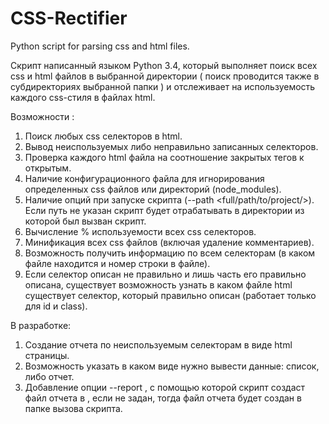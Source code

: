 # CSS-Rectifier
Python script for parsing css and html files.

Скрипт написанный языком Python 3.4, который выполняет поиск всех css и html файлов в выбранной директории ( поиск проводится также в субдиректориях выбранной папки ) и отслеживает на используемость каждого css-стиля в файлах html. 

Возможности : 
1. Поиск любых css селекторов в html.
2. Вывод неиспользуемых либо неправильно записанных селекторов.
3. Проверка каждого html файла на соотношение закрытых тегов к открытым.
4. Наличие конфигурационного файла для игнорирования определенных css файлов или директорий (node_modules).
5. Наличие опций при запуске скрипта (--path <full/path/to/project/>). Если путь не указан скрипт будет отрабатывать в директории из которой был вызван скрипт.
6. Вычисление % используемости всех css селекторов.
7. Минификация всех css файлов (включая удаление комментариев).
8. Возможность получить информацию по всем селекторам (в каком файле находится и номер строки в файле).
9. Если селектор описан не правильно и лишь часть его правильно описана, существует возможность узнать в каком файле html существует селектор, который правильно описан (работает только для id и class).

В разработке:
1. Создание отчета по неиспользуемым селекторам в виде html страницы.
2. Возможность указать в каком виде нужно вывести данные: список, либо отчет.
3. Добавление опции --report <path>, с помощью которой скрипт создаст файл отчета в <path>, если <path> не задан, тогда файл отчета будет создан в папке вызова скрипта.
